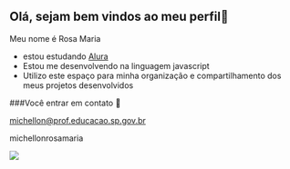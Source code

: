 ## Olá, sejam bem vindos ao meu perfil🍒

Meu nome é Rosa Maria 

- estou estudando [Alura](https://www.alura.com.br)
- Estou me desenvolvendo na linguagem javascript
- Utilizo este espaço para minha organização e compartilhamento dos meus projetos desenvolvidos

###Você entrar em contato 📧

michellon@prof.educacao.sp.gov.br

michellonrosamaria

![](https://media.tenor.com/7y_jWANpVz0AAAAi/cat-cats.gif)  
